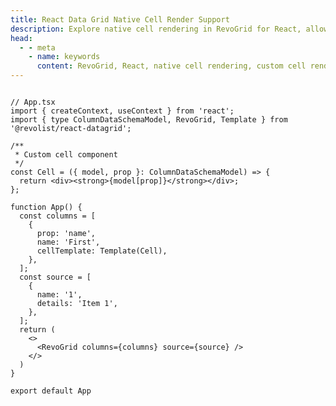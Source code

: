 ```yaml
---
title: React Data Grid Native Cell Render Support
description: Explore native cell rendering in RevoGrid for React, allowing the use of custom React components inside grid cells.
head:
  - - meta
    - name: keywords
      content: RevoGrid, React, native cell rendering, custom cell rendering, React components in grid, data grid rendering, React grid integration, RevoGrid React cells, grid component render, React custom cells
---
```


<!--@include: ../parts/renderer.header.md-->

```tsx{5,9-13,18}

// App.tsx
import { createContext, useContext } from 'react';
import { type ColumnDataSchemaModel, RevoGrid, Template } from '@revolist/react-datagrid';

/**
 * Custom cell component
 */
const Cell = ({ model, prop }: ColumnDataSchemaModel) => {
  return <div><strong>{model[prop]}</strong></div>;
};

function App() {
  const columns = [
    {
      prop: 'name',
      name: 'First',
      cellTemplate: Template(Cell),
    },
  ];
  const source = [
    {
      name: '1',
      details: 'Item 1',
    },
  ];
  return (
    <>
      <RevoGrid columns={columns} source={source} />
    </>
  )
}

export default App

```

<!--@include: ../../demo/react/react.cell.md-->
